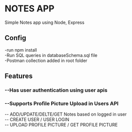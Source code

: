 # NOTES APP
Simple Notes app using Node, Express

## Config
-run npm install  
-Run SQL queries in databaseSchema.sql file  
-Postman collection added in root folder  

## Features

### --Has user authentication using user apis
### --Supports Profile Picture Upload in Users API
-- ADD/UPDATE/DELTE/GET Notes based on logged in user  
-- CREATE USER / USER LOGIN  
-- UPLOAD PROFILE PICTURE / GET PROFILE PICTURE  